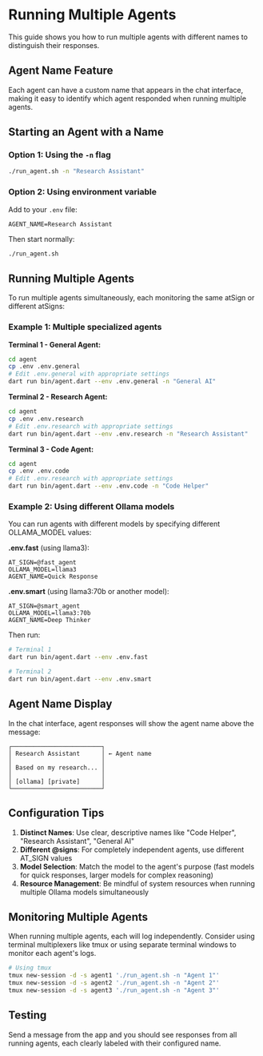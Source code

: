 # Running Multiple Agents

This guide shows you how to run multiple agents with different names to distinguish their responses.

## Agent Name Feature

Each agent can have a custom name that appears in the chat interface, making it easy to identify which agent responded when running multiple agents.

## Starting an Agent with a Name

### Option 1: Using the `-n` flag

```bash
./run_agent.sh -n "Research Assistant"
```

### Option 2: Using environment variable

Add to your `.env` file:
```env
AGENT_NAME=Research Assistant
```

Then start normally:
```bash
./run_agent.sh
```

## Running Multiple Agents

To run multiple agents simultaneously, each monitoring the same atSign or different atSigns:

### Example 1: Multiple specialized agents

**Terminal 1 - General Agent:**
```bash
cd agent
cp .env .env.general
# Edit .env.general with appropriate settings
dart run bin/agent.dart --env .env.general -n "General AI"
```

**Terminal 2 - Research Agent:**
```bash
cd agent
cp .env .env.research
# Edit .env.research with appropriate settings
dart run bin/agent.dart --env .env.research -n "Research Assistant"
```

**Terminal 3 - Code Agent:**
```bash
cd agent
cp .env .env.code
# Edit .env.research with appropriate settings
dart run bin/agent.dart --env .env.code -n "Code Helper"
```

### Example 2: Using different Ollama models

You can run agents with different models by specifying different OLLAMA_MODEL values:

**.env.fast** (using llama3):
```env
AT_SIGN=@fast_agent
OLLAMA_MODEL=llama3
AGENT_NAME=Quick Response
```

**.env.smart** (using llama3:70b or another model):
```env
AT_SIGN=@smart_agent
OLLAMA_MODEL=llama3:70b
AGENT_NAME=Deep Thinker
```

Then run:
```bash
# Terminal 1
dart run bin/agent.dart --env .env.fast

# Terminal 2
dart run bin/agent.dart --env .env.smart
```

## Agent Name Display

In the chat interface, agent responses will show the agent name above the message:

```
┌─────────────────────────┐
│ Research Assistant      │ ← Agent name
│                         │
│ Based on my research... │
│                         │
│ [ollama] [private]      │
└─────────────────────────┘
```

## Configuration Tips

1. **Distinct Names**: Use clear, descriptive names like "Code Helper", "Research Assistant", "General AI"
2. **Different @signs**: For completely independent agents, use different AT_SIGN values
3. **Model Selection**: Match the model to the agent's purpose (fast models for quick responses, larger models for complex reasoning)
4. **Resource Management**: Be mindful of system resources when running multiple Ollama models simultaneously

## Monitoring Multiple Agents

When running multiple agents, each will log independently. Consider using terminal multiplexers like tmux or using separate terminal windows to monitor each agent's logs.

```bash
# Using tmux
tmux new-session -d -s agent1 './run_agent.sh -n "Agent 1"'
tmux new-session -d -s agent2 './run_agent.sh -n "Agent 2"'
tmux new-session -d -s agent3 './run_agent.sh -n "Agent 3"'
```

## Testing

Send a message from the app and you should see responses from all running agents, each clearly labeled with their configured name.

